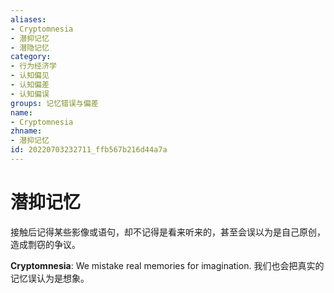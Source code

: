 ```yaml
---
aliases:
- Cryptomnesia
- 潜抑记忆
- 潜隐记忆
category:
- 行为经济学
- 认知偏见
- 认知偏差
- 认知偏误
groups: 记忆错误与偏差
name:
- Cryptomnesia
zhname:
- 潜抑记忆
id: 20220703232711_ffb567b216d44a7a
---
```


# 潜抑记忆

接触后记得某些影像或语句，却不记得是看来听来的，甚至会误以为是自己原创，造成剽窃的争议。

**Cryptomnesia**: We mistake real memories for imagination.
我们也会把真实的记忆误认为是想象。